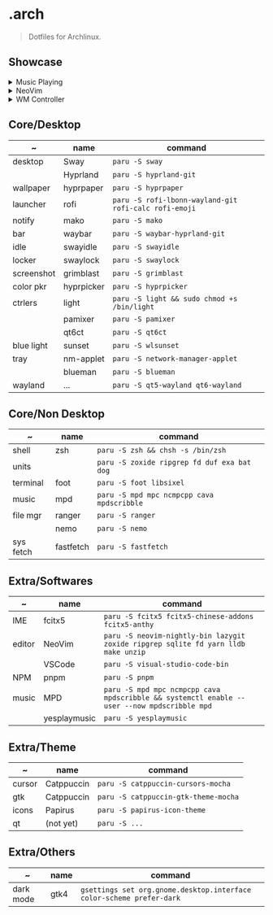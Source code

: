 # .arch

> Dotfiles for Archlinux.

## Showcase

<details>
<summary>Music Playing</summary>

![music](https://github.com/huge-pancake/.arch/assets/73375859/b1a6301a-8695-488d-828b-3af68acb5005)

</details>

<details>
<summary>NeoVim</summary>

![neovim-startup-screen](https://github.com/huge-pancake/.arch/assets/73375859/05f999e1-c91a-4c5c-9563-cc9e2fa0c77b)
![neovim-package-manager](https://github.com/huge-pancake/.arch/assets/73375859/983e73b5-ca65-4b3b-96e4-956da21adc2b)
![neovim-editing](https://github.com/huge-pancake/.arch/assets/73375859/b9f470bf-07ba-43d9-b522-81b22bcfab68)

</details>

<details>
<summary>WM Controller</summary>

![windows-manager-controller](https://github.com/huge-pancake/.arch/assets/73375859/04822d4d-1862-478c-b8b6-c6f546e8387c)

</details>

## Core/Desktop

| ~          | name       | command                                               |
| ---------- | ---------- | ----------------------------------------------------- |
| desktop    | Sway       | `paru -S sway`                                        |
|            | Hyprland   | `paru -S hyprland-git`                                |
| wallpaper  | hyprpaper  | `paru -S hyprpaper`                                   |
| launcher   | rofi       | `paru -S rofi-lbonn-wayland-git rofi-calc rofi-emoji` |
| notify     | mako       | `paru -S mako`                                        |
| bar        | waybar     | `paru -S waybar-hyprland-git`                         |
| idle       | swayidle   | `paru -S swayidle`                                    |
| locker     | swaylock   | `paru -S swaylock`                                    |
| screenshot | grimblast  | `paru -S grimblast`                                   |
| color pkr  | hyprpicker | `paru -S hyprpicker`                                  |
| ctrlers    | light      | `paru -S light && sudo chmod +s /bin/light`           |
|            | pamixer    | `paru -S pamixer`                                     |
|            | qt6ct      | `paru -S qt6ct`                                       |
| blue light | sunset     | `paru -S wlsunset`                                    |
| tray       | nm-applet  | `paru -S network-manager-applet`                      |
|            | blueman    | `paru -S blueman`                                     |
| wayland    | ...        | `paru -S qt5-wayland qt6-wayland`                     |

## Core/Non Desktop

| ~         | name      | command                                     |
| --------- | --------- | ------------------------------------------- |
| shell     | zsh       | `paru -S zsh && chsh -s /bin/zsh`           |
| units     |           | `paru -S zoxide ripgrep fd duf exa bat dog` |
| terminal  | foot      | `paru -S foot libsixel`                     |
| music     | mpd       | `paru -S mpd mpc ncmpcpp cava mpdscribble`  |
| file mgr  | ranger    | `paru -S ranger`                            |
|           | nemo      | `paru -S nemo`                              |
| sys fetch | fastfetch | `paru -S fastfetch`                         |

## Extra/Softwares

| ~      | name         | command                                                                                     |
| ------ | ------------ | ------------------------------------------------------------------------------------------- |
| IME    | fcitx5       | `paru -S fcitx5 fcitx5-chinese-addons fcitx5-anthy`                                         |
| editor | NeoVim       | `paru -S neovim-nightly-bin lazygit zoxide ripgrep sqlite fd yarn lldb make unzip`          |
|        | VSCode       | `paru -S visual-studio-code-bin`                                                            |
| NPM    | pnpm         | `paru -S pnpm`                                                                              |
| music  | MPD          | `paru -S mpd mpc ncmpcpp cava mpdscribble && systemctl enable --user --now mpdscribble mpd` |
|        | yesplaymusic | `paru -S yesplaymusic`                                                                      |

## Extra/Theme

| ~      | name       | command                              |
| ------ | ---------- | ------------------------------------ |
| cursor | Catppuccin | `paru -S catppuccin-cursors-mocha`   |
| gtk    | Catppuccin | `paru -S catppuccin-gtk-theme-mocha` |
| icons  | Papirus    | `paru -S papirus-icon-theme`         |
| qt     | (not yet)  | `paru -S ...`                        |

## Extra/Others

| ~         | name | command                                                              |
| --------- | ---- | -------------------------------------------------------------------- |
| dark mode | gtk4 | `gsettings set org.gnome.desktop.interface color-scheme prefer-dark` |
